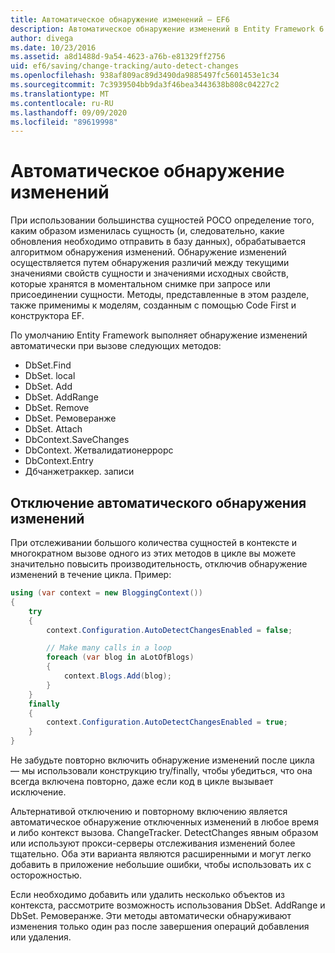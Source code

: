 ```yaml
---
title: Автоматическое обнаружение изменений — EF6
description: Автоматическое обнаружение изменений в Entity Framework 6
author: divega
ms.date: 10/23/2016
ms.assetid: a8d1488d-9a54-4623-a76b-e81329ff2756
uid: ef6/saving/change-tracking/auto-detect-changes
ms.openlocfilehash: 938af809ac89d3490da9885497fc5601453e1c34
ms.sourcegitcommit: 7c3939504bb9da3f46bea3443638b808c04227c2
ms.translationtype: MT
ms.contentlocale: ru-RU
ms.lasthandoff: 09/09/2020
ms.locfileid: "89619998"
---
```

# <a name="automatic-detect-changes"></a>Автоматическое обнаружение изменений
При использовании большинства сущностей POCO определение того, каким образом изменилась сущность (и, следовательно, какие обновления необходимо отправить в базу данных), обрабатывается алгоритмом обнаружения изменений. Обнаружение изменений осуществляется путем обнаружения различий между текущими значениями свойств сущности и значениями исходных свойств, которые хранятся в моментальном снимке при запросе или присоединении сущности. Методы, представленные в этом разделе, также применимы к моделям, созданным с помощью Code First и конструктора EF.  

По умолчанию Entity Framework выполняет обнаружение изменений автоматически при вызове следующих методов:  

- DbSet.Find  
- DbSet. local  
- DbSet. Add  
- DbSet. AddRange
- DbSet. Remove  
- DbSet. Ремоверанже
- DbSet. Attach  
- DbContext.SaveChanges  
- DbContext. Жетвалидатионеррорс  
- DbContext.Entry  
- Дбчанжетраккер. записи  

## <a name="disabling-automatic-detection-of-changes"></a>Отключение автоматического обнаружения изменений  

При отслеживании большого количества сущностей в контексте и многократном вызове одного из этих методов в цикле вы можете значительно повысить производительность, отключив обнаружение изменений в течение цикла. Пример:  

``` csharp
using (var context = new BloggingContext())
{
    try
    {
        context.Configuration.AutoDetectChangesEnabled = false;

        // Make many calls in a loop
        foreach (var blog in aLotOfBlogs)
        {
            context.Blogs.Add(blog);
        }
    }
    finally
    {
        context.Configuration.AutoDetectChangesEnabled = true;
    }
}
```  

Не забудьте повторно включить обнаружение изменений после цикла — мы использовали конструкцию try/finally, чтобы убедиться, что она всегда включена повторно, даже если код в цикле вызывает исключение.  

Альтернативой отключению и повторному включению является автоматическое обнаружение отключенных изменений в любое время и либо контекст вызова. ChangeTracker. DetectChanges явным образом или используют прокси-серверы отслеживания изменений более тщательно. Оба эти варианта являются расширенными и могут легко добавить в приложение небольшие ошибки, чтобы использовать их с осторожностью.  

Если необходимо добавить или удалить несколько объектов из контекста, рассмотрите возможность использования DbSet. AddRange и DbSet. Ремоверанже. Эти методы автоматически обнаруживают изменения только один раз после завершения операций добавления или удаления. 
